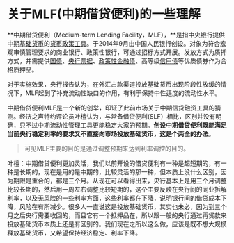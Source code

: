 # 关于MLF(中期借贷便利)的一些理解

**中期借贷便利（Medium-term Lending Facility，MLF），**是指中央银行提供中期[基础货币](https://baike.baidu.com/item/基础货币/4973414)的[货币政策工具](https://baike.baidu.com/item/货币政策工具/2781709)。于2014年9月由中国人民银行创设。对象为符合宏观审慎管理要求的商业银行、政策性银行，可通过招标方式开展。发放方式为质押方式，并需提供[国债](https://baike.baidu.com/item/国债/801020)、[央行票据](https://baike.baidu.com/item/央行票据/4728627)、[政策性金融债](https://baike.baidu.com/item/政策性金融债/10003924)、高等级[信用债](https://baike.baidu.com/item/信用债/7679643)等优质债券作为合格质押品。



对于实施效果，央行报告认为，在外汇占款渠道投放基础货币出现阶段性放缓的情况下，MLF起到了补充流动性缺口的作用，有利于保持中性适度的流动性水平。



中期借贷便利MLF是一个新的创举，印证了此前市场关于中期信贷融资工具的猜测。经济之声特约评论员叶檀认为，与常备借贷便利(SLF）相比，区别并没有明确，只不过中期流动性管理工具更能稳定大家的预期。**创设中期借贷便利既能满足当前央行稳定利率的要求又不直接向市场投放基础货币，这是个两全的办法**。

> 可见MLF主要的目的是通过调整预期来达到利率调控的目的。



叶檀：中期借贷便利更加灵活，我们以前开设的借贷便利有一种是超短期的，有一种是长期的，现在是用的是中期的，比较灵活的那一种，但本质上没什么区别，因为期限是重合的，都是三个月。从现在可以看得出来，央行基本上是用三个月调整比较长期的，然后用一周左右调整比较短期的，这个主要反映在央行间的同业拆解利率，以及无风险的一些利率方面，这些利率都在下降，说明银行间的借贷成本下降，风险在有所减少。很多人一直说这是投放基础货币，其实也未必，因为到三个月之后央行需要收回的，而且它有一个抵押品在，所以跟一般的央行通过再贷款来投放基础货币本质上还是有区别的。我们现在之所以这么做，应该是既不想大规模释放基础货币，又希望保持经济稳定、利率下降。



